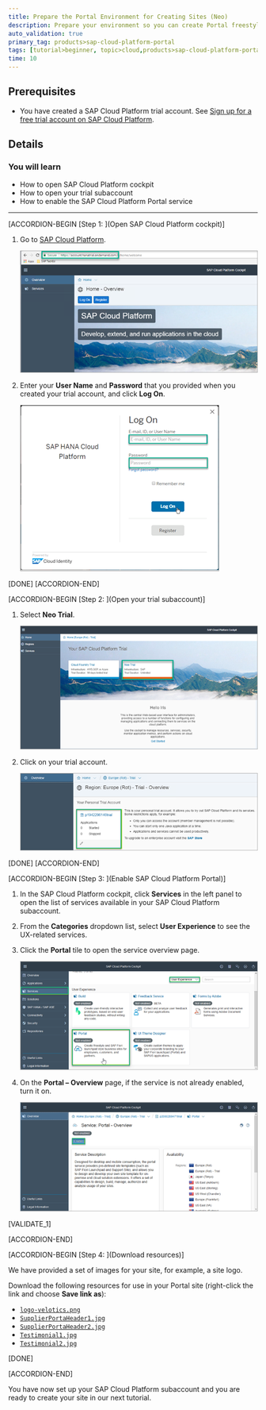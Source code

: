 ```yaml
---
title: Prepare the Portal Environment for Creating Sites (Neo)
description: Prepare your environment so you can create Portal freestyle sites.
auto_validation: true
primary_tag: products>sap-cloud-platform-portal
tags: [tutorial>beginner, topic>cloud,products>sap-cloud-platform-portal ]
time: 10
---
```


## Prerequisites  
 - You have created a SAP Cloud Platform trial account. See [Sign up for a free trial account on SAP Cloud Platform](hcp-create-trial-account).

## Details
### You will learn  
  - How to open SAP Cloud Platform cockpit
  - How to open your trial subaccount
  - How to enable the SAP Cloud Platform Portal service

---

[ACCORDION-BEGIN [Step 1: ](Open SAP Cloud Platform cockpit)]

1. Go to [SAP Cloud Platform](https://account.hanatrial.ondemand.com/).

    ![Log on screen](1-log-on-HCP.png)

2. Enter your **User Name** and **Password** that you provided when you created your trial account, and click **Log On**.

    ![User name and password](2-user-name-and-password.png)

[DONE]
[ACCORDION-END]

[ACCORDION-BEGIN [Step 2: ](Open your trial subaccount)]

1. Select **Neo Trial**.

    ![Neo trial](3-neo-trial.png)

2. Click on your trial account.

    ![Open trial account](4-open-trial-account.png)

[DONE]
[ACCORDION-END]

[ACCORDION-BEGIN [Step 3: ](Enable SAP Cloud Platform Portal)]

1. In the SAP Cloud Platform cockpit, click **Services** in the left panel to open the list of services available in your SAP Cloud Platform subaccount.

2. From the **Categories** dropdown list, select **User Experience** to see the UX-related services.

3. Click the **Portal** tile to open the service overview page.

    ![Enable services](2-enable-services.png)

4. On the **Portal – Overview** page, if the service is not already enabled, turn it on.

    ![Portal Overview Page](1-portal-overview-page.png)

[VALIDATE_1]

[ACCORDION-END]

  [ACCORDION-BEGIN [Step 4: ](Download resources)]

We have provided a set of images for your site, for example, a site logo.

Download the following resources for use in your Portal site (right-click the link and choose **Save link as**):

  - [`logo-velotics.png`](https://raw.githubusercontent.com/SAPDocuments/Tutorials/master/tutorials/cp-portal-getting-started/resources/logo-velotics.png)
  - [`SupplierPortaHeader1.jpg`](https://raw.githubusercontent.com/SAPDocuments/Tutorials/master/tutorials/cp-portal-getting-started/resources/SupplierPortaHeader1.jpg)
  - [`SupplierPortaHeader2.jpg`](https://raw.githubusercontent.com/SAPDocuments/Tutorials/master/tutorials/cp-portal-getting-started/resources/SupplierPortaHeader2.jpg)
  - [`Testimonial1.jpg`](https://raw.githubusercontent.com/SAPDocuments/Tutorials/master/tutorials/cp-portal-getting-started/resources/Testimonial1.jpg)
  - [`Testimonial2.jpg`](https://raw.githubusercontent.com/SAPDocuments/Tutorials/master/tutorials/cp-portal-getting-started/resources/Testimonial2.jpg)

[DONE]

[ACCORDION-END]

You have now set up your SAP Cloud Platform subaccount and you are ready to create your site in our next tutorial.
